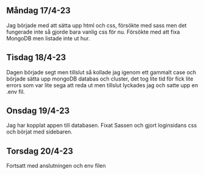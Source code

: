 ## Måndag 17/4-23
Jag började med att sätta upp html och css, försökte med sass men det fungerade inte så gjorde bara vanlig css för nu. Försökte med att fixa MongoDB men listade inte ut hur.

## Tisdag 18/4-23
Dagen började segt men tillslut så kollade jag igenom ett gammalt case och började sätta upp mongoDB databas och cluster, det tog lite tid för fick lite errors som var lite sega att reda ut men tillslut lyckades jag och satte upp en .env fil.

## Onsdag 19/4-23
Jag har kopplat appen till databasen. Fixat Sassen och gjort loginsidans css och börjat med sidebaren. 

## Torsdag 20/4-23
Fortsatt med anslutningen och env filen